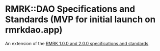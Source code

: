 # RMRK::DAO Specifications and Standards (MVP for initial launch on rmrkdao.app)
An extension of the [RMRK 1.0.0 and 2.0.0 specifications and standards](https://github.com/rmrk-team/rmrk-spec#extending-the-standard).

